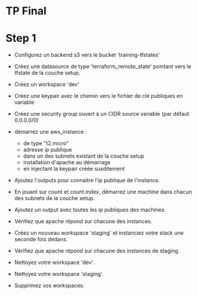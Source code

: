 # TP Final

# Step 1

* Configurez un backend s3 vers le bucket 'training-tfstates'
* Créez une datasource de type 'terraform_remote_state' pointant vers le tfstate de la couche setup.
* Créez un workspace 'dev'
* Créez une keypair avec le chemin vers le fichier de clé publiques en variable
* Créez une security group ouvert à un CIDR source variable (par défaut 0.0.0.0/0)

* démarrez une aws_instance :
  * de type "t2.micro"
  * adresse ip publique
  * dans un des subnets existant de la couche setup
  * installation d'apache au démarrage
  * en injectant la keypair créée susditement

* Ajoutez l'outputs pour connaitre l'ip publique de l'instance.
* En jouant sur count et count.index, démarrez une machine dans chacun des subnets de la couche setup.
* Ajoutez *un* output avec toutes les ip publiques des machines.
* Vérifiez que apache répond sur chacune des instances.

* Créez un nouveau workspace 'staging' et instanciez votre stack une seconde fois dedans.
* Vérifiez que apache répond sur chacune des instances de staging.
* Nettoyez votre workspace 'dev'.
* Nettoyez votre workspace 'staging'.
* Supprimez vos workspaces.
